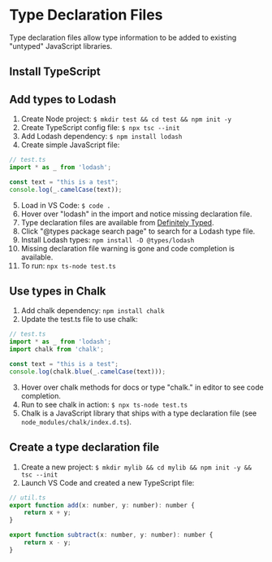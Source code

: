 # Type Declaration Files

Type declaration files allow type information to be added to existing "untyped" JavaScript libraries.

## Install TypeScript



## Add types to Lodash

1. Create Node project: `$ mkdir test && cd test && npm init -y`
1. Create TypeScript config file: `$ npx tsc --init`
1. Add Lodash dependency: `$ npm install lodash`
1. Create simple JavaScript file:
```javascript
// test.ts
import * as _ from 'lodash';

const text = "this is a test";
console.log(_.camelCase(text));
```
5. Load in VS Code: `$ code .`
1. Hover over "lodash" in the import and notice missing declaration file.
1. Type declaration files are available from <a href="https://definitelytyped.org/">Definitely Typed</a>.
1. Click "@types package search page" to search for a Lodash type file.
1. Install Lodash types: `npm install -D @types/lodash`
1. Missing declaration file warning is gone and code completion is available.
1. To run: `npx ts-node test.ts`

## Use types in Chalk

1. Add chalk dependency: `npm install chalk`
1. Update the test.ts file to use chalk:
```javascript
// test.ts
import * as _ from 'lodash';
import chalk from 'chalk';

const text = "this is a test";
console.log(chalk.blue(_.camelCase(text)));
```
3. Hover over chalk methods for docs or type "chalk." in editor to see code completion.
1. Run to see chalk in action: `$ npx ts-node test.ts`
1. Chalk is a JavaScript library that ships with a type declaration file (see `node_modules/chalk/index.d.ts`).

## Create a type declaration file

1. Create a new project: `$ mkdir mylib && cd mylib && npm init -y && tsc --init`
1. Launch VS Code and created a new TypeScript file:
```javascript
// util.ts
export function add(x: number, y: number): number {
    return x + y;
}

export function subtract(x: number, y: number): number {
    return x - y;
}
```
